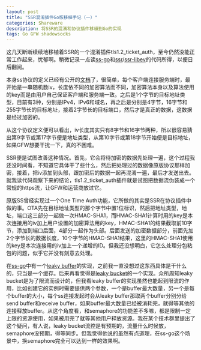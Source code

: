 ```yaml
---
layout: post
title: "SSR混淆插件Go版移植手记（一）"
categories: Shareware
description: 将SSR的混淆和协议插件移植到Go的实现
tags: Go GFW shadowsocks
---
```


这几天断断续续地移植着SSR的一个混淆插件tls1.2_ticket_auth，至今仍然没能正常工作起来，忧郁啊。稍微记录一点读[ss-go](https://github.com/shadowsocks/shadowsocks-go)和[ssr](https://github.com/breakwa11/shadowsocks-csharp)/[ssr-libev](https://github.com/breakwa11/shadowsocks-libev)的代码所得，以便日后翻阅。

本身ss协议的定义已经有公开的[文档](http://shadowsocks.org/en/spec/protocol.html)了，很简单，每个客户端连接服务端时，最开始是一串随机数iv，长度依不同的加密算法而不同，加密算法本身以及算法使用的key而是由用户自己保证客户端和服务端一致。之后是1个字节的目标地址类型，目前有3种，分别是IPv4，IPv6和域名，再之后是分别是4字节，16字节和255字节长的目标地址，接着2字节长的目标端口，然后才是真正的数据，这数据是经过加密的。

从这个协议定义便可以看出，iv长度其实只有8字节和16字节两种，所以很容易猜出第9字节或第17字节便是地址类型，从第10字节或第18字节开始便是目标地址，如果GFW想要干扰一下，真的不困难。

SSR便是试图改善这种情况。首先，它会将待加密的数据先处理一遍，这个过程我还没时间看，不知道它具体干了些什么，然后把处理过的数据像原版协议那样加密，接着，把iv添加到头部，跟加密后的数据一起再混淆一遍，最后才发送出去。就我读代码观察下来的结论，tls1.2_ticket_auth插件就是试图把数据流伪装成一个常规的https流，让GFW和运营商放过它。

原版SS曾经实现过一个One Time Auth功能，它所做的其实是SSR在协议插件中做的事。OTA先在目标地址类型的那个字节中置1位标识，然后把地址类型，地址，端口这三部分一起做一次HMAC-SHA1，而HMAC-SHA1计算时用的key是本次连接用的iv加上用户设置的加密算法用的key，HMAC-SHA1的结果截取前10字节，添加到端口后面，4部分一起作为头部。后面发送的加密数据部分，前面先加2个字节长的数据长度，10个字节的HMAC-SHA1结果，这里的HMAC-SHA1使用的key是本次连接用的iv加上一个递增的ID。但我还没想明白，它怎么处理分包粘包的问题，似乎它并没有刻意去处理。

在[ss-go](https://github.com/shadowsocks/shadowsocks-go)中有一个[leaky buffer](https://github.com/shadowsocks/shadowsocks-go/blob/master/shadowsocks/leakybuf.go)的实现，之前我一直没想过这东西具体是干什么的，只当是一个缓存。后来再看觉得是[leaky bucket](https://en.wikipedia.org/wiki/Leaky_bucket)的一个实现。众所周知leaky bucket是为了限流而设计的，但我看leaky buffer的实现虽然也能起到限流的作用，比如创建它的实例时需要提供两个参数，一个是buffer最大数量，另一个是每个buffer的大小，每个ss连接发起时会从leaky buffer那取两个buffer分别分给send buffer和receive buffer，如果buffer最大数量已经被消耗完，就得等其他的连接释放buffer。从这个角度看，和semaphore的功能差不多嘛，都是限制一定上限的资源使用，如果被用完了就等其他用户释放资源。我在某个技术群里提出了这个疑问，有人说，leaky bucket流控是有预期的，流量什么时候放，semaphore没预期，得等同步。但我觉得他说的虽然有点道理，在ss-go这个场景中，换semaphore完全可以达到一样的效果啊。